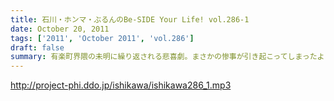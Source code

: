 ```yaml
---
title: 石川・ホンマ・ぶるんのBe-SIDE Your Life! vol.286-1
date: October 20, 2011
tags: ['2011', 'October 2011', 'vol.286']
draft: false
summary: 有楽町界隈の未明に繰り返される悲喜劇。まさかの惨事が引き起こってしまったようだ！「石川VS大坪」大坪クンとはサウンドマン所属のミキサー。新婚。先週、ハネムーンから帰ってきたばかりだ。そんな彼に容赦ない～～NAMAE
---
```


http://project-phi.ddo.jp/ishikawa/ishikawa286_1.mp3